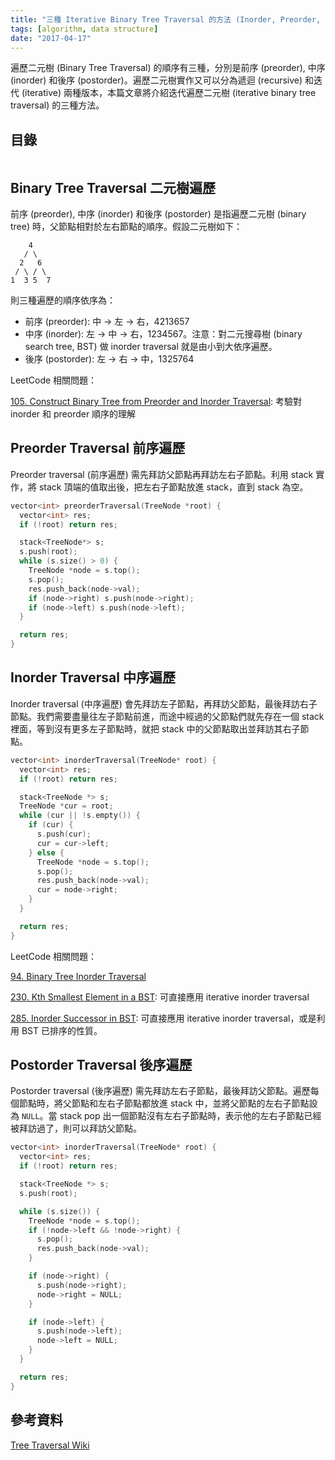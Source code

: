 ```yaml
---
title: "三種 Iterative Binary Tree Traversal 的方法 (Inorder, Preorder, Postorder)"
tags: [algorithm, data structure]
date: "2017-04-17"
---
```


遍歷二元樹 (Binary Tree Traversal) 的順序有三種，分別是前序 (preorder), 中序 (inorder) 和後序 (postorder)。遍歷二元樹實作又可以分為遞迴 (recursive) 和迭代 (iterative) 兩種版本，本篇文章將介紹迭代遍歷二元樹 (iterative binary tree traversal) 的三種方法。

## 目錄

```toc
```

## Binary Tree Traversal 二元樹遍歷

前序 (preorder), 中序 (inorder) 和後序 (postorder) 是指遍歷二元樹 (binary tree) 時，父節點相對於左右節點的順序。假設二元樹如下：

~~~
    4
   / \
  2   6
 / \ / \
1  3 5  7
~~~

則三種遍歷的順序依序為：

* 前序 (preorder): 中 -> 左 -> 右，4213657
* 中序 (inorder): 左 -> 中 -> 右，1234567。注意：對二元搜尋樹 (binary search tree, BST) 做 inorder traversal 就是由小到大依序遍歷。
* 後序 (postorder): 左 -> 右 -> 中，1325764

LeetCode 相關問題：

[105. Construct Binary Tree from Preorder and Inorder Traversal](https://leetcode.com/problems/construct-binary-tree-from-preorder-and-inorder-traversal/): 考驗對 inorder 和 preorder 順序的理解

## Preorder Traversal 前序遍歷

Preorder traversal (前序遍歷) 需先拜訪父節點再拜訪左右子節點。利用 stack 實作，將 stack 頂端的值取出後，把左右子節點放進 stack，直到 stack 為空。

~~~C
vector<int> preorderTraversal(TreeNode *root) {
  vector<int> res;
  if (!root) return res;

  stack<TreeNode*> s;
  s.push(root);
  while (s.size() > 0) {
    TreeNode *node = s.top();
    s.pop();
    res.push_back(node->val);
    if (node->right) s.push(node->right);
    if (node->left) s.push(node->left);
  }

  return res;
}
~~~

## Inorder Traversal 中序遍歷

Inorder traversal (中序遍歷) 會先拜訪左子節點，再拜訪父節點，最後拜訪右子節點。我們需要盡量往左子節點前進，而途中經過的父節點們就先存在一個 stack 裡面，等到沒有更多左子節點時，就把 stack 中的父節點取出並拜訪其右子節點。

~~~C
vector<int> inorderTraversal(TreeNode* root) {
  vector<int> res;
  if (!root) return res;

  stack<TreeNode *> s;
  TreeNode *cur = root;
  while (cur || !s.empty()) {
    if (cur) {
      s.push(cur);
      cur = cur->left;
    } else {
      TreeNode *node = s.top();
      s.pop();
      res.push_back(node->val);
      cur = node->right;
    }
  }

  return res;
}
~~~

LeetCode 相關問題：

[94. Binary Tree Inorder Traversal](https://leetcode.com/problems/binary-tree-inorder-traversal/)

[230. Kth Smallest Element in a BST](https://leetcode.com/problems/kth-smallest-element-in-a-bst/): 可直接應用 iterative inorder traversal

[285. Inorder Successor in BST](https://leetcode.com/problems/inorder-successor-in-bst/): 可直接應用 iterative inorder traversal，或是利用 BST 已排序的性質。

## Postorder Traversal 後序遍歷

Postorder traversal (後序遍歷) 需先拜訪左右子節點，最後拜訪父節點。遍歷每個節點時，將父節點和左右子節點都放進 stack 中，並將父節點的左右子節點設為 `NULL`。當 stack pop 出一個節點沒有左右子節點時，表示他的左右子節點已經被拜訪過了，則可以拜訪父節點。

~~~C
vector<int> inorderTraversal(TreeNode* root) {
  vector<int> res;
  if (!root) return res;

  stack<TreeNode *> s;
  s.push(root);

  while (s.size()) {
    TreeNode *node = s.top();
    if (!node->left && !node->right) {
      s.pop();
      res.push_back(node->val);
    }

    if (node->right) {
      s.push(node->right);
      node->right = NULL;
    }

    if (node->left) {
      s.push(node->left);
      node->left = NULL;
    }
  }

  return res;
}
~~~

## 參考資料

[Tree Traversal Wiki](https://en.wikipedia.org/wiki/Tree_traversal#Depth-first_search)